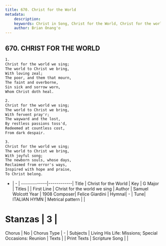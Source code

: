 ```yaml
---
title: 670. Christ for the World
metadata:
    description: 
    keywords: Christ in Song, Christ for the World, Christ for the world we sing, 
    author: Brian Onang'o
---
```



## 670. CHRIST FOR THE WORLD

```txt
1.
Christ for the world we sing;
The world to Christ we bring,
With loving zeal; 
The poor, and them that mourn,
The faint and overborne,
Sin sick and sorrow worn,
Whom Christ doth heal.

2.
Christ for the world we sing;
The world to Christ we bring,
With fervent pray'r;
The wayward and the lost,
By restless passions toss'd,
Redeemed at countless cost,
From dark despair.

3.
Christ for the world we sing;
The world to Christ we bring,
With joyful song;
The newborn souls, whose days,
Reclaimed from error's ways,
Inspired with hope and praise,
To Christ belong.
```

- |   -  |
-------------|------------|
Title | Christ for the World |
Key | G Major |
Titles |  |
First Line | Christ for the world we sing |
Author | Samuel Wolcott
Year | 1908
Composer| Felice Giardini |
Hymnal|  - |
Tune| ITALIAN HYMN |
Metrical pattern | |
# Stanzas | 3 |
Chorus | No |
Chorus Type | - |
Subjects | Living His Life: Missions; Special Occasions: Reunion |
Texts |  |
Print Texts | 
Scripture Song |  |
  
